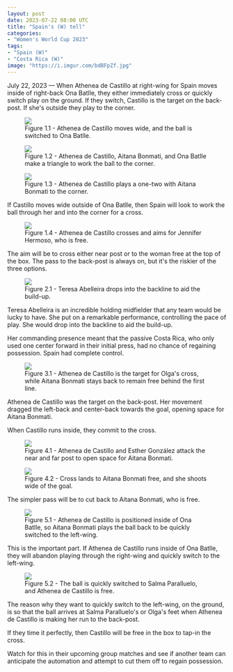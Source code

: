 ```yaml
---
layout: post
date: 2023-07-22 08:00 UTC
title: "Spain's (W) tell" 
categories:
- "Women's World Cup 2023"
tags:
- "Spain (W)"
- "Costa Rica (W)"
image: "https://i.imgur.com/bdBFpZf.jpg"
--- 
```


July 22, 2023 — When Athenea de Castillo at right-wing for Spain moves inside of right-back Ona Batlle, they either immediately cross or quickly switch play on the ground. If they switch, Castillo is the target on the back-post. If she's outside they play to the corner. 

<!---more--->

<figure>
    <img src="https://i.imgur.com/cKJIRBJ.jpg">
    <figcaption>Figure 1.1 - Athenea de Castillo moves wide, and the ball is switched to Ona Batlle.</figcaption>
</figure> 

<figure>
    <img src="https://i.imgur.com/FoXIHVf.jpg">
    <figcaption>Figure 1.2 - Athenea de Castillo, Aitana Bonmati, and Ona Batlle make a triangle to work the ball to the corner.</figcaption>
</figure> 

<figure>
    <img src="https://i.imgur.com/mab64Ss.jpg">
    <figcaption>Figure 1.3 - Athenea de Castillo plays a one-two with Aitana Bonmati to the corner.</figcaption>
</figure> 

If Castillo moves wide outside of Ona Batlle, then Spain will look to work the ball through her and into the corner for a cross. 

<figure>
    <img src="https://i.imgur.com/2lyHb3E.jpg">
    <figcaption>Figure 1.4 - Athenea de Castillo crosses and aims for Jennifer Hermoso, who is free.</figcaption>
</figure> 

The aim will be to cross either near post or to the woman free at the top of the box. The pass to the back-post is always on, but it's the riskier of the three options. 

<figure>
    <img src="https://i.imgur.com/0MM57Iy.jpg">
    <figcaption>Figure 2.1 - Teresa Abelleira drops into the backline to aid the build-up.</figcaption>
</figure> 

Teresa Abelleira is an incredible holding midfielder that any team would be lucky to have. She put on a remarkable performance, controlling the pace of play. She would drop into the backline to aid the build-up. 

Her commanding presence meant that the passive Costa Rica, who only used one center forward in their initial press, had no chance of regaining possession. Spain had complete control. 

<figure>
    <img src="https://i.imgur.com/1nUJw5S.jpg">
    <figcaption>Figure 3.1 - Athenea de Castillo is the target for Olga's cross, while Aitana Bonmati stays back to remain free behind the first line.</figcaption>
</figure> 

Athenea de Castillo was the target on the back-post. Her movement dragged the left-back and center-back towards the goal, opening space for Aitana Bonmati. 

When Castillo runs inside, they commit to the cross. 

<figure>
    <img src="https://i.imgur.com/Dq3v70U.jpg">
    <figcaption>Figure 4.1 - Athenea de Castillo and Esther González attack the near and far post to open space for Aitana Bonmati.</figcaption>
</figure> 

<figure>
    <img src="https://i.imgur.com/WID4yPX.jpg">
    <figcaption>Figure 4.2 - Cross lands to Aitana Bonmati free, and she shoots wide of the goal.</figcaption>
</figure> 

The simpler pass will be to cut back to Aitana Bonmati, who is free. 

<figure>
    <img src="https://i.imgur.com/bdBFpZf.jpg">
    <figcaption>Figure 5.1 - Athenea de Castillo is positioned inside of Ona Batlle, so Aitana Bonmati plays the ball back to be quickly switched to the left-wing.</figcaption>
</figure> 

This is the important part. If Athenea de Castillo runs inside of Ona Batlle, they will abandon playing through the right-wing and quickly switch to the left-wing. 

<figure>
    <img src="https://i.imgur.com/WbPwL7a.jpg">
    <figcaption>Figure 5.2 - The ball is quickly switched to Salma Paralluelo, and Athenea de Castillo is free.</figcaption>
</figure> 

The reason why they want to quickly switch to the left-wing, on the ground, is so that the ball arrives at Salma Paralluelo's or Olga's feet when Athenea de Castillo is making her run to the back-post.

If they time it perfectly, then Castillo will be free in the box to tap-in the cross. 

Watch for this in their upcoming group matches and see if another team can anticipate the automation and attempt to cut them off to regain possession.
